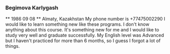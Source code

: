 ### Begimova Karlygash
** 1986 09 08 **
Almaty, Kazakhstan
My phone number is +77475002290
I would like to learn something new  like these programs.
I don't know anything about this course. It's something new for me and I would like to study very well and graduate successfully.
My English level was Advanced  but I haven't practiced for more than 6 months, so I guess I forgot a lot of things.
